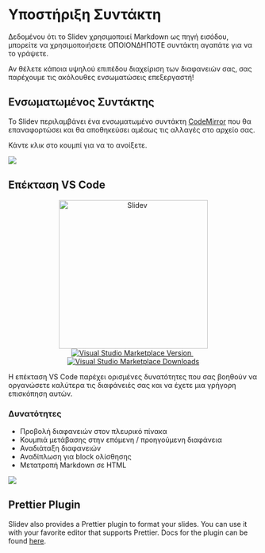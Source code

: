 # Υποστήριξη Συντάκτη

Δεδομένου ότι το Slidev χρησιμοποιεί Markdown ως πηγή εισόδου, μπορείτε να χρησιμοποιήσετε ΟΠΟΙΟΝΔΗΠΟΤΕ συντάκτη αγαπάτε για να το γράψετε.

Αν θέλετε κάποια υψηλού επιπέδου διαχείριση των διαφανειών σας, σας παρέχουμε τις ακόλουθες ενσωματώσεις επεξεργαστή!

## Ενσωματωμένος Συντάκτης

Το Slidev περιλαμβάνει ένα ενσωματωμένο συντάκτη [CodeMirror](https://codemirror.net/) που θα επαναφορτώσει και θα αποθηκεύσει αμέσως τις αλλαγές στο αρχείο σας.

Κάντε κλικ στο κουμπί <carbon-edit class="inline-icon-btn"/> για να το ανοίξετε.

![](/screenshots/integrated-editor.png)

## Επέκταση VS Code

<p align="center">
    <a href="https://github.com/slidevjs/slidev" target="_blank">
        <img src="https://cdn.jsdelivr.net/gh/slidevjs/slidev/assets/logo-for-vscode.png" alt="Slidev" width="300"/>
    </a>
    <br>
    <a href="https://marketplace.visualstudio.com/items?itemName=antfu.slidev" target="__blank">
        <img src="https://img.shields.io/visual-studio-marketplace/v/antfu.slidev.svg?color=4EC5D4&amp;label=VS%20Code%20Marketplace&logo=visual-studio-code" alt="Visual Studio Marketplace Version" />
    </a>
    &nbsp;
    <a href="https://marketplace.visualstudio.com/items?itemName=antfu.slidev" target="__blank">
        <img src="https://img.shields.io/visual-studio-marketplace/d/antfu.slidev.svg?color=2B90B6" alt="Visual Studio Marketplace Downloads" />
    </a>
</p>

Η επέκταση VS Code παρέχει ορισμένες δυνατότητες που σας βοηθούν να οργανώσετε καλύτερα τις διαφάνειές σας και να έχετε μια γρήγορη επισκόπηση αυτών.

### Δυνατότητες

- Προβολή διαφανειών στον πλευρικό πίνακα
- Κουμπιά μετάβασης στην επόμενη / προηγούμενη διαφάνεια
- Αναδιάταξη διαφανειών
- Αναδίπλωση για block ολίσθησης
- Μετατροπή Markdown σε HTML

![](https://user-images.githubusercontent.com/11247099/116809994-cc2caa00-ab73-11eb-879f-60585747c3c9.png)

<TheTweet id="1395333405345148930" />

## Prettier Plugin

Slidev also provides a Prettier plugin to format your slides. You can use it with your favorite editor that supports Prettier. Docs for the plugin can be found [here](https://github.com/slidevjs/prettier-plugin).
